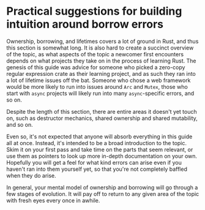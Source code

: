 # Practical suggestions for building intuition around borrow errors

Ownership, borrowing, and lifetimes covers a lot of ground in Rust, and thus this section is somewhat long.
It is also hard to create a succinct overview of the topic, as what aspects of the topic a newcomer
first encounters depends on what projects they take on in the process of learning Rust. The genesis of
this guide was advice for someone who picked a zero-copy regular expression crate as their learning project,
and as such they ran into a lot of lifetime issues off the bat.  Someone who chose a web framework would be
more likely to run into issues around `Arc` and `Mutex`, those who start with `async` projects will likely
run into many `async`-specific errors, and so on.

Despite the length of this section, there are entire areas it doesn't yet touch on, such as destructor
mechanics, shared ownership and shared mutability, and so on.

Even so, it's not expected that anyone will absorb everything in this guide all at once.  Instead,
it's intended to be a broad introduction to the topic.  Skim it on your first pass and take time on
the parts that seem relevant, or use them as pointers to look up more in-depth documentation on your
own.  Hopefully you will get a feel for what kind errors can arise even if you haven't ran into them
yourself yet, so that you're not completely baffled when they do arise.

In general, your mental model of ownership and borrowing will go through a few stages of evolution.
It will pay off to return to any given area of the topic with fresh eyes every once in awhile.
